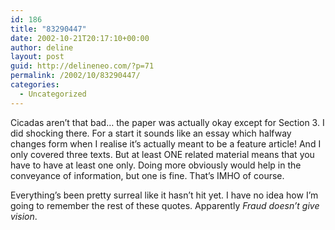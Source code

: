 ```yaml
---
id: 186
title: "83290447"
date: 2002-10-21T20:17:10+00:00
author: deline
layout: post
guid: http://delineneo.com/?p=71
permalink: /2002/10/83290447/
categories:
  - Uncategorized
---
```

Cicadas aren&#8217;t that bad&#8230; the paper was actually okay except for Section 3. I did shocking there. For a start it sounds like an essay which halfway changes form when I realise it&#8217;s actually meant to be a feature article! And I only covered three texts. But at least ONE related material means that you have to have at least one only. Doing more obviously would help in the conveyance of information, but one is fine. That&#8217;s IMHO of course.

Everything&#8217;s been pretty surreal like it hasn&#8217;t hit yet. I have no idea how I&#8217;m going to remember the rest of these quotes. Apparently  _Fraud doesn&#8217;t give vision_.
